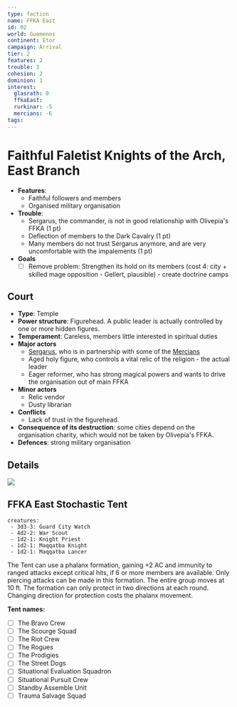 ```yaml
---
type: faction
name: FFKA East
id: 02
world: Guemenos
continent: Etor
campaign: Arrival
tier: 2
features: 2
trouble: 3
cohesion: 2
dominion: 1
interest:
  glasrath: 0
  ffkaEast: 
  rurkinar: -5
  mercians: -6
tags: 
---
```


# Faithful Faletist Knights of the Arch, East Branch

- **Features**:
	- Faithful followers and members
	- Organised military organisation
- **Trouble**:
	- Sergarus, the commander, is not in good relationship with Olivepia's FFKA (1 pt)
	- Deflection of members to the Dark Cavalry (1 pt)
	- Many members do not trust Sergarus anymore, and are very uncomfortable with the impalements (1 pt)
- **Goals**
	- [ ] Remove problem: Strengthen its hold on its members (cost 4: city + skilled mage opposition - Gellert, plausible) - create doctrine camps

## Court

- **Type**: Temple
- **Power structure**: Figurehead. A public leader is actually controlled by one or more hidden figures.
- **Temperament**: Careless, members little interested in spiritual duties
- **Major actors**
	- [Sergarus](../npcs/sergarus.md), who is in partnership with some of the [Mercians](mercians.md)
	- Aged holy figure, who controls a vital relic of the religion - the actual leader
	- Eager reformer, who has strong magical powers and wants to drive the organisation out of main FFKA
- **Minor actors**
	- Relic vendor
	- Dusty librarian
- **Conflicts**
	- Lack of trust in the figurehead.
- **Consequence of its destruction**: some cities depend on the organisation charity, which would not be taken by Olivepia's FFKA.
- **Defences**: strong military organisation

## Details

![](https://i.imgur.com/M5bxluE.png)

## FFKA East Stochastic Tent

```encounter
creatures:
 - 3d3-3: Guard City Watch
 - 4d2-2: War Scout
 - 1d2-1: Knight Priest
 - 1d2-1: Maqqatba Knight
 - 1d2-1: Maqqatba Lancer
```

The Tent can use a phalanx formation, gaining +2 AC and immunity to ranged attacks except critical hits, if 6 or more members are available. Only piercing attacks can be made in this formation. The entire group moves at 10 ft. The formation can only protect in two directions at each round. Changing direction for protection costs the phalanx movement.

**Tent names:**
- [ ] The Bravo Crew  
- [ ] The Scourge Squad  
- [ ] The Riot Crew  
- [ ] The Rogues  
- [ ] The Prodigies  
- [ ] The Street Dogs  
- [ ] Situational Evaluation Squadron  
- [ ] Situational Pursuit Crew  
- [ ] Standby Assemble Unit  
- [ ] Trauma Salvage Squad
